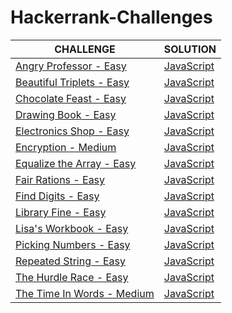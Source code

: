 # Hackerrank-Challenges

|CHALLENGE|SOLUTION|
|---|---|
|[Angry Professor - Easy](https://www.hackerrank.com/challenges/angry-professor/problem)|[JavaScript](https://github.com/vieiramanda11/Hackerrank-Challenges/blob/master/angry-professor.js)|
|[Beautiful Triplets - Easy](https://www.hackerrank.com/challenges/beautiful-triplets/problem)|[JavaScript](https://github.com/vieiramanda11/Hackerrank-Challenges/blob/master/beautiful-triplets.js)|
|[Chocolate Feast - Easy](https://www.hackerrank.com/challenges/chocolate-feast/problem)|[JavaScript](https://github.com/vieiramanda11/Hackerrank-Challenges/blob/master/chocolate-feast.js)|
|[Drawing Book - Easy](https://www.hackerrank.com/challenges/drawing-book/problem)|[JavaScript](https://github.com/vieiramanda11/Hackerrank-Challenges/blob/master/drawing-book.js)| 
|[Electronics Shop - Easy](https://www.hackerrank.com/challenges/electronics-shop/problem)|[JavaScript](https://github.com/vieiramanda11/Hackerrank-Challenges/blob/master/electronics-shop.js)| 
|[Encryption - Medium](https://www.hackerrank.com/challenges/encryption/problem)|[JavaScript](https://github.com/vieiramanda11/Hackerrank-Challenges/blob/master/encryption.js)| 
|[Equalize the Array - Easy](https://www.hackerrank.com/challenges/equality-in-a-array/problem)|[JavaScript](https://github.com/vieiramanda11/Hackerrank-Challenges/blob/master/equalize-the-array.js)|
|[Fair Rations - Easy](https://www.hackerrank.com/challenges/fair-rations/problem)|[JavaScript](https://github.com/vieiramanda11/Hackerrank-Challenges/blob/master/find-digits.js)|
|[Find Digits - Easy](https://www.hackerrank.com/challenges/find-digits/problem)|[JavaScript](https://github.com/vieiramanda11/Hackerrank-Challenges/blob/master/fair-rations.js)|
|[Library Fine - Easy](https://www.hackerrank.com/challenges/library-fine/problem)|[JavaScript](https://github.com/vieiramanda11/Hackerrank-Challenges/blob/master/library-fine.js)|
|[Lisa's Workbook - Easy](https://www.hackerrank.com/challenges/lisa-workbook/problem)|[JavaScript](https://github.com/vieiramanda11/Hackerrank-Challenges/blob/master/lisas-workbook.js)|
|[Picking Numbers - Easy](https://www.hackerrank.com/challenges/picking-numbers/problem)|[JavaScript](https://github.com/vieiramanda11/Hackerrank-Challenges/blob/master/picking-numbers.js)|
|[Repeated String - Easy](https://www.hackerrank.com/challenges/repeated-string/problem)|[JavaScript](https://github.com/vieiramanda11/Hackerrank-Challenges/blob/master/repeated-string.js)|
|[The Hurdle Race - Easy](https://www.hackerrank.com/challenges/the-hurdle-race/problem)|[JavaScript](https://github.com/vieiramanda11/Hackerrank-Challenges/blob/master/the-hurdle-race.js)|
|[The Time In Words - Medium](https://www.hackerrank.com/challenges/the-time-in-words/problem)|[JavaScript](https://github.com/vieiramanda11/Hackerrank-Challenges/blob/master/the-time-in-words.js)|
